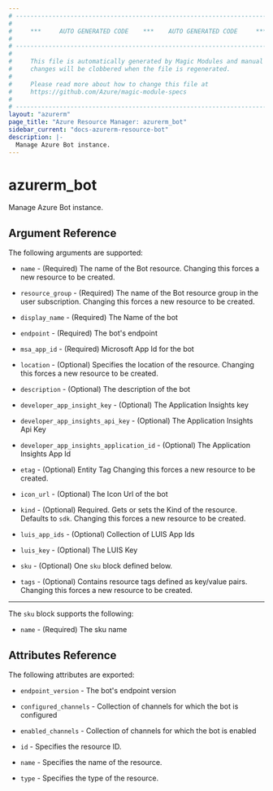 ```yaml
---
# ----------------------------------------------------------------------------
#
#     ***     AUTO GENERATED CODE    ***    AUTO GENERATED CODE     ***
#
# ----------------------------------------------------------------------------
#
#     This file is automatically generated by Magic Modules and manual
#     changes will be clobbered when the file is regenerated.
#
#     Please read more about how to change this file at
#     https://github.com/Azure/magic-module-specs
#
# ----------------------------------------------------------------------------
layout: "azurerm"
page_title: "Azure Resource Manager: azurerm_bot"
sidebar_current: "docs-azurerm-resource-bot"
description: |-
  Manage Azure Bot instance.
---
```


# azurerm_bot

Manage Azure Bot instance.


## Argument Reference

The following arguments are supported:

* `name` - (Required) The name of the Bot resource. Changing this forces a new resource to be created.

* `resource_group` - (Required) The name of the Bot resource group in the user subscription. Changing this forces a new resource to be created.

* `display_name` - (Required) The Name of the bot

* `endpoint` - (Required) The bot's endpoint

* `msa_app_id` - (Required) Microsoft App Id for the bot

* `location` - (Optional) Specifies the location of the resource. Changing this forces a new resource to be created.

* `description` - (Optional) The description of the bot

* `developer_app_insight_key` - (Optional) The Application Insights key

* `developer_app_insights_api_key` - (Optional) The Application Insights Api Key

* `developer_app_insights_application_id` - (Optional) The Application Insights App Id

* `etag` - (Optional) Entity Tag Changing this forces a new resource to be created.

* `icon_url` - (Optional) The Icon Url of the bot

* `kind` - (Optional) Required. Gets or sets the Kind of the resource. Defaults to `sdk`. Changing this forces a new resource to be created.

* `luis_app_ids` - (Optional) Collection of LUIS App Ids

* `luis_key` - (Optional) The LUIS Key

* `sku` - (Optional) One `sku` block defined below.

* `tags` - (Optional) Contains resource tags defined as key/value pairs. Changing this forces a new resource to be created.

---

The `sku` block supports the following:

* `name` - (Required) The sku name

## Attributes Reference

The following attributes are exported:

* `endpoint_version` - The bot's endpoint version

* `configured_channels` - Collection of channels for which the bot is configured

* `enabled_channels` - Collection of channels for which the bot is enabled

* `id` - Specifies the resource ID.

* `name` - Specifies the name of the resource.

* `type` - Specifies the type of the resource.
